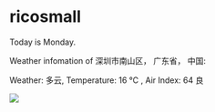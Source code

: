 # ricosmall

Today is Monday.

Weather infomation of 深圳市南山区， 广东省， 中国: 

Weather: 多云, Temperature: 16 ℃ , Air Index: 64 良

<img src="https://github-readme-stats.vercel.app/api?username=ricosmall&show_icons=true" />
